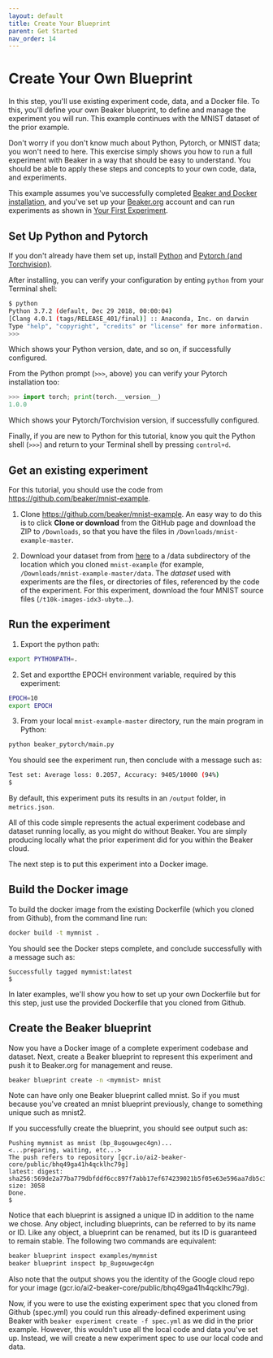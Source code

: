 ```yaml
---
layout: default
title: Create Your Blueprint
parent: Get Started
nav_order: 14  
---
```


# Create Your Own Blueprint 

In this step, you'll use existing experiment code, data, and a Docker file. To this, you'll define your own Beaker blueprint, to define and manage the experiment you will run. This example continues with the MNIST dataset of the prior example. 

Don't worry if you don't know much about Python, Pytorch, or MNIST data; you won't need to here. This exercise simply shows you how to run a full experiment with Beaker in a way that should be easy to understand. You should be able to apply these steps and concepts to your own code, data, and experiments.

This example assumes you've successfully completed [Beaker and Docker installation](install.md), and you've set up your [Beaker.org](https://www.beaker.org) account and can run experiments as shown in [Your First Experiment](first.md).

## Set Up Python and Pytorch

If you don't already have them set up, install [Python](https://www.python.org/downloads/) and [Pytorch (and Torchvision)](https://pytorch.org/get-started/locally/).

After installing, you can verify your configuration by enting `python` from your Terminal shell:

```bash
$ python
Python 3.7.2 (default, Dec 29 2018, 00:00:04) 
[Clang 4.0.1 (tags/RELEASE_401/final)] :: Anaconda, Inc. on darwin
Type "help", "copyright", "credits" or "license" for more information.
>>> 
```
Which shows your Python version, date, and so on, if successfully configured.

From the Python prompt (`>>>`, above) you can verify your Pytorch installation too:

```python
>>> import torch; print(torch.__version__)
1.0.0
```
    
Which shows your Pytorch/Torchvision version, if successfully configured.

Finally, if you are new to Python for this tutorial, know you quit the Python shell (`>>>`) and return to your Terminal shell by pressing `control+d`.

## Get an existing experiment

For this tutorial, you should use the code from https://github.com/beaker/mnist-example. 

1. Clone https://github.com/beaker/mnist-example. An easy way to do this is to click **Clone or download** from the GitHub page and download the ZIP to `/Downloads`, so that you have the files in `/Downloads/mnist-example-master`.

2. Download your dataset from from [here](https://beaker.org/ds/ds_kf6v919aq7hk/details) to a /data subdirectory of the location which you cloned `mnist-example` (for example, `/Downloads/mnist-example-master/data`. The *dataset* used with experiments are the files, or directories of files, referenced by the code of the experiment. For this experiment, download the four MNIST source files (`/t10k-images-idx3-ubyte`...).

## Run the experiment

1. Export the python path:
```bash
export PYTHONPATH=.
```

2. Set and exportthe EPOCH environment variable, required by this experiment:
```bash
EPOCH=10
export EPOCH
```

3. From your local `mnist-example-master` directory, run the main program in Python:
```bash
python beaker_pytorch/main.py
```
You should see the experiment run, then conclude with a message such as:
```bash
Test set: Average loss: 0.2057, Accuracy: 9405/10000 (94%)
$
```
By default, this experiment puts its results in an `/output` folder, in `metrics.json`.

All of this code simple represents the actual experiment codebase and dataset running locally, as you might do without Beaker. You are simply producing locally what the prior experiment did for you within the Beaker cloud.

The next step is to put this experiment into a Docker image. 

## Build the Docker image 

To build the docker image from the existing Dockerfile (which you cloned from Github), from the command line run:
```bash
docker build -t mymnist .
```
You should see the Docker steps complete, and conclude successfully with a message such as:
```
Successfully tagged mymnist:latest
$ 
```
In later examples, we'll show you how to set up your own Dockerfile but for this step, just use the provided Dockerfile that you cloned from Github.

## Create the Beaker blueprint

Now you have a Docker image of a complete experiment codebase and dataset. Next, create a Beaker blueprint to represent this experiment and push it to Beaker.org for management and reuse.

```bash
beaker blueprint create -n <mymnist> mnist
```
Note can have only one Beaker blueprint called mnist. So if you must because you've created an mnist blueprint previously, change <mnist> to something unique such as mnist2.

If you successfully create the blueprint, you should see output such as:
```
Pushing mymnist as mnist (bp_8ugouwgec4gn)...
<...preparing, waiting, etc...>
The push refers to repository [gcr.io/ai2-beaker-core/public/bhq49ga41h4qcklhc79g]
latest: digest: sha256:569de2a77ba779dbfddf6cc897f7abb17ef674239021b5f05e63e596aa7db5c3 size: 3058
Done.
$
```

Notice that each blueprint is assigned a unique ID in addition to the name we chose. Any object,
including blueprints, can be referred to by its name or ID. Like any object, a blueprint can be
renamed, but its ID is guaranteed to remain stable. The following two commands are equivalent:

```bash
beaker blueprint inspect examples/mymnist
beaker blueprint inspect bp_8ugouwgec4gn
```

Also note that the output shows you the identity of the Google cloud repo for your image (gcr.io/ai2-beaker-core/public/bhq49ga41h4qcklhc79g).

Now, if you were to use the existing experiment spec that you cloned from Github (spec.yml) you could run this already-defined experiment using Beaker with `beaker experiment create -f spec.yml` as we did in the prior example. However, this wouldn't use all the local code and data you've set up. Instead, we will create a new experiment spec to use our local code and data.

